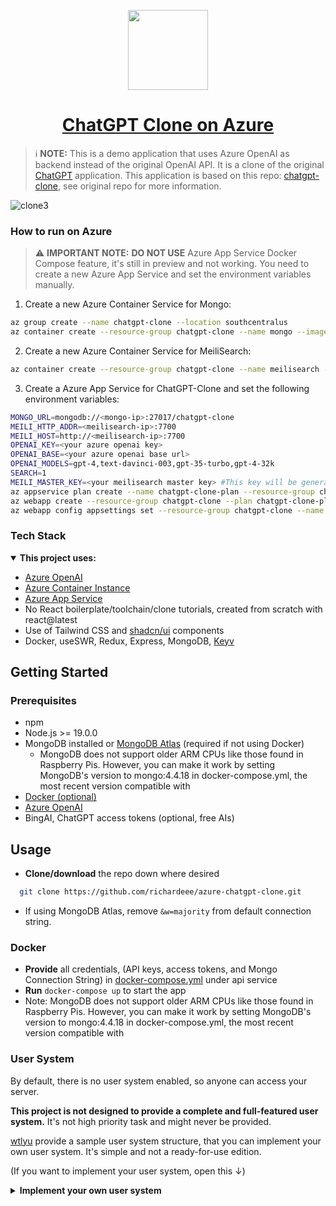 <p align="center">
  <a href="https://discord.gg/NGaa9RPCft">
    <picture>
      <source media="(prefers-color-scheme: dark)" srcset="https://user-images.githubusercontent.com/110412045/228325485-9d3e618f-a980-44fe-89e9-d6d39164680e.png">
      <img src="https://user-images.githubusercontent.com/110412045/228325485-9d3e618f-a980-44fe-89e9-d6d39164680e.png" height="128">
    </picture>
    <h1 align="center">ChatGPT Clone on Azure</h1>
  </a>
</p>

> :information_source: **NOTE:**
> This is a demo application that uses Azure OpenAI as backend instead of the original OpenAI API. 
> It is a clone of the original [ChatGPT](https://chat.openai.com/chat) application.
> This application is based on this repo: [chatgpt-clone](https://github.com/danny-avila/chatgpt-clone), see original repo for more information.

 ![clone3](https://user-images.githubusercontent.com/110412045/230538752-9b99dc6e-cd02-483a-bff0-6c6e780fa7ae.gif)

 
### How to run on Azure
> :warning:
> **IMPORTANT NOTE:** **DO NOT USE** Azure App Service Docker Compose feature, it's still in preview and not working. 
> You need to create a new Azure App Service and set the environment variables manually.

1. Create a new Azure Container Service for Mongo:
```bash
az group create --name chatgpt-clone --location southcentralus
az container create --resource-group chatgpt-clone --name mongo --image mongo:latest --dns-name-label chatgpt-clone --ports 27017
```
2. Create a new Azure Container Service for MeiliSearch:
```bash
az container create --resource-group chatgpt-clone --name meilisearch --image getmeili/meilisearch:latest --dns-name-label chatgpt-clone --ports 7700
```
3. Create a Azure App Service for ChatGPT-Clone and set the following environment variables:
```bash
MONGO_URL=mongodb://<mongo-ip>:27017/chatgpt-clone
MEILI_HTTP_ADDR=<meilisearch-ip>:7700
MEILI_HOST=http://<meilisearch-ip>:7700
OPENAI_KEY=<your azure openai key>
OPENAI_BASE=<your azure openai base url>
OPENAI_MODELS=gpt-4,text-davinci-003,gpt-35-turbo,gpt-4-32k
SEARCH=1
MEILI_MASTER_KEY=<your meilisearch master key> #This key will be generated after you create your MEILISEARCH container, look for it in container's startup log
az appservice plan create --name chatgpt-clone-plan --resource-group chatgpt-clone --sku B1 --is-linux
az webapp create --resource-group chatgpt-clone --plan chatgpt-clone-plan --name chatgpt-clone --deployment-container-image-name richardeee/azure-chatgpt-clone:latest
az webapp config appsettings set --resource-group chatgpt-clone --name chatgpt-clone --settings MONGO_URL=$MONGO_URL MEILI_HTTP_ADDR=$MEILI_HTTP_ADDR MEILI_HOST=$MEILI_HOST OPENAI_KEY=$OPENAI_KEY OPENAI_BASE=$OPENAI_BASE OPENAI_MODELS=$OPENAI_MODELS SEARCH=$SEARCH MEILI_MASTER_KEY=$MEILI_MASTER_KEY
```










### Tech Stack


<details open>
<summary><strong>This project uses:</strong></summary>



- [Azure OpenAI](https://learn.microsoft.com/en-us/azure/cognitive-services/openai/overview)
- [Azure Container Instance](https://learn.microsoft.com/en-us/azure/container-instances/)
- [Azure App Service](https://learn.microsoft.com/en-us/azure/app-service/)
- No React boilerplate/toolchain/clone tutorials, created from scratch with react@latest
- Use of Tailwind CSS and [shadcn/ui](https://github.com/shadcn/ui) components
- Docker, useSWR, Redux, Express, MongoDB, [Keyv](https://www.npmjs.com/package/keyv)
</details>



## Getting Started

### Prerequisites
- npm
- Node.js >= 19.0.0
- MongoDB installed or [MongoDB Atlas](https://account.mongodb.com/account/login) (required if not using Docker)
    - MongoDB does not support older ARM CPUs like those found in Raspberry Pis. However, you can make it work by setting MongoDB's version to mongo:4.4.18 in docker-compose.yml, the most recent version compatible with
- [Docker (optional)](https://www.docker.com/get-started/)
- [Azure OpenAI](https://portal.azure.com/#view/Microsoft_Azure_ProjectOxford/CognitiveServicesHub/~/OpenAI)
- BingAI, ChatGPT access tokens (optional, free AIs)

## Usage

- **Clone/download** the repo down where desired
```bash
  git clone https://github.com/richardeee/azure-chatgpt-clone.git
```
- If using MongoDB Atlas, remove `&w=majority` from default connection string.

### Docker

- **Provide** all credentials, (API keys, access tokens, and Mongo Connection String) in [docker-compose.yml](docker-compose.yml) under api service
- **Run** `docker-compose up` to start the app
- Note: MongoDB does not support older ARM CPUs like those found in Raspberry Pis. However, you can make it work by setting MongoDB's version to mongo:4.4.18 in docker-compose.yml, the most recent version compatible with


### User System

By default, there is no user system enabled, so anyone can access your server.

**This project is not designed to provide a complete and full-featured user system.** It's not high priority task and might never be provided.

[wtlyu](https://github.com/wtlyu) provide a sample user system structure, that you can implement your own user system. It's simple and not a ready-for-use edition. 

(If you want to implement your user system, open this ↓)

<details>
<summary><strong>Implement your own user system </strong></summary>

To enable the user system, set `ENABLE_USER_SYSTEM=1` in your `.env` file.

The sample structure is simple. It provide three basic endpoint:

1. `/auth/login` will redirect to your own login url. In the sample code, it's `/auth/your_login_page`.
2. `/auth/logout` will redirect to your own logout url. In the sample code, it's `/auth/your_login_page/logout`.
3. `/api/me` will return the userinfo: `{ username, display }`.
   1. `username` will be used in db, used to distinguish between users.
   2. `display` will be displayed in UI.

The only one thing that drive user system work is `req.session.user`. Once it's set, the client will be trusted. Set to `null` if logout.

Please refer to `/api/server/routes/authYourLogin.js` file. It's very clear and simple to tell you how to implement your user system.

Or you can ask chatGPT to write the code for you, here is one example to connect LDAP:

```
Please write me an express module, that serve the login and logout endpoint as a router. The login and logout uri is '/' and '/logout'. Once loginned, save display name and username in session.user, as {display, username}. Then redirect to '/'. Please write the code using express and other lib, and storage any server configuration in a config variable. I want the user to be connected to my LDAP server.
```

</details>

